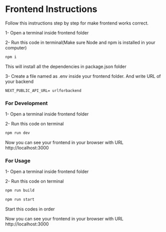 # Frontend Instructions

Follow this instructions step by step for make frontend works correct.

1- Open a terminal inside frontend folder

2- Run this code in terminal(Make sure Node and npm is installed in your computer)

```bash
npm i
```
This will install all the dependencies in package.json folder

3- Create a file named as .env inside your frontend folder. And write URL of your backend

```
NEXT_PUBLIC_API_URL= urlforbackend
```

### For Development

1- Open a terminal inside frontend folder

2- Run this code on terminal

```bash
npm run dev
```
Now you can see your frontend in your browser with URL http://localhost:3000

### For Usage

1- Open a terminal inside frontend folder

2- Run this code on terminal

```bash
npm run build

npm run start
```
Start this codes in order

Now you can see your frontend in your browser with URL http://localhost:3000

